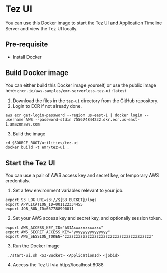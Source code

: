 # Tez UI

You can use this Docker image to start the Tez UI and Application Timeline Server and view the Tez UI locally.

## Pre-requisite

- Install Docker

## Build Docker image

You can either build this Docker image yourself, or use the public image here: `ghcr.io/aws-samples/emr-serverless-tez-ui:latest`

1. Download the files in the `tez-ui` directory from the GitHub repository.
2. Login to ECR if not already done.
```shell
aws ecr get-login-password --region us-east-1 | docker login --username AWS --password-stdin 755674844232.dkr.ecr.us-east-1.amazonaws.com
```
3. Build the image
```shell
cd $SOURCE_ROOT/utilities/tez-ui
docker build -t emr/tez-ui .
```

## Start the Tez UI

You can use a pair of AWS access key and secret key, or temporary AWS credentials.

1. Set a few environment variables relevant to your job.

```shell
export S3_LOG_URI=s3://${S3_BUCKET}/logs
export APPLICATION_ID=001122334455
export JOB_RUN_ID=667788990011
```

2. Set your AWS access key and secret key, and optionally session token.

```shell
export AWS_ACCESS_KEY_ID="ASIAxxxxxxxxxxxx"
export AWS_SECRET_ACCESS_KEY="yyyyyyyyyyyyyyy"
export AWS_SESSION_TOKEN="zzzzzzzzzzzzzzzzzzzzzzzzzzzzzzzzzzzzzz"
```

3. Run the Docker image

```shell
 ./start-ui.sh <S3-Bucket> <ApplicationId> <jobid>
```

4. Access the Tez UI via http://localhost:8088